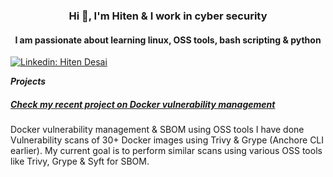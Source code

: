 <!--
**cyberhiten/cyberhiten** is a ✨ _special_ ✨ repository because its `README.md` (this file) appears on your GitHub profile.
-->

<h3 align="center">Hi 👋, I'm Hiten & I work in cyber security </h3>

<h4 align="center">I am passionate about learning linux, OSS tools, bash scripting & python</h4>






[![Linkedin: Hiten Desai](https://img.shields.io/badge/-HitenDesai-blue?style=flat-square&logo=Linkedin&logoColor=white)](https://in.linkedin.com/in/hitendesai/)
    
    
***Projects***
##### [Check my recent project on Docker vulnerability management](https://github.com/cyberhiten/Docker-vuln-mgmt)

Docker vulnerability management & SBOM using OSS tools 
I have done Vulnerability scans of 30+ Docker images using Trivy & Grype (Anchore CLI earlier). My current goal is to perform similar scans using various OSS tools like Trivy, Grype & Syft for SBOM.
